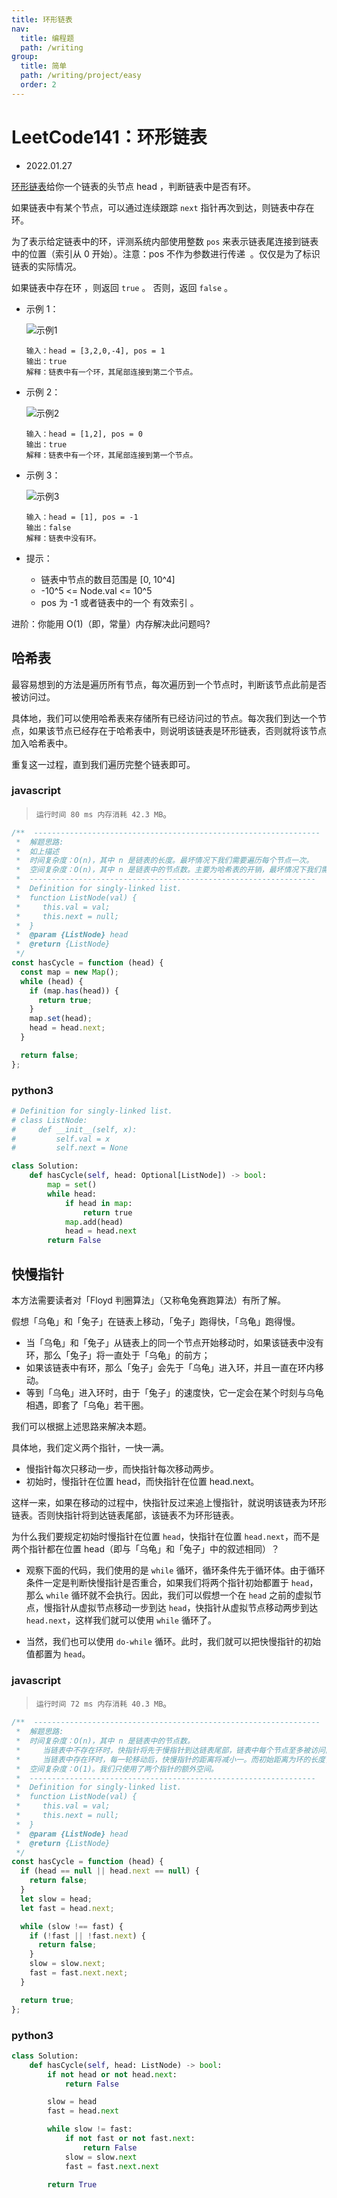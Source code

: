 ```yaml
---
title: 环形链表
nav:
  title: 编程题
  path: /writing
group:
  title: 简单
  path: /writing/project/easy
  order: 2
---
```


# LeetCode141：环形链表

- 2022.01.27

[环形链表](https://leetcode-cn.com/problems/linked-list-cycle/)给你一个链表的头节点 head ，判断链表中是否有环。

如果链表中有某个节点，可以通过连续跟踪 `next` 指针再次到达，则链表中存在环。

为了表示给定链表中的环，评测系统内部使用整数 `pos` 来表示链表尾连接到链表中的位置（索引从 0 开始）。注意：pos 不作为参数进行传递  。仅仅是为了标识链表的实际情况。

如果链表中存在环 ，则返回 `true` 。 否则，返回 `false` 。

- 示例 1：

  ![示例1](https://assets.leetcode-cn.com/aliyun-lc-upload/uploads/2018/12/07/circularlinkedlist.png)

  ```
  输入：head = [3,2,0,-4], pos = 1
  输出：true
  解释：链表中有一个环，其尾部连接到第二个节点。
  ```

- 示例 2：

  ![示例2](https://assets.leetcode-cn.com/aliyun-lc-upload/uploads/2018/12/07/circularlinkedlist_test2.png)

  ```
  输入：head = [1,2], pos = 0
  输出：true
  解释：链表中有一个环，其尾部连接到第一个节点。
  ```

- 示例 3：

  ![示例3](https://assets.leetcode-cn.com/aliyun-lc-upload/uploads/2018/12/07/circularlinkedlist_test3.png)

  ```
  输入：head = [1], pos = -1
  输出：false
  解释：链表中没有环。
  ```

- 提示：
  - 链表中节点的数目范围是 [0, 10^4]
  - -10^5 <= Node.val <= 10^5
  - pos 为 -1 或者链表中的一个 有效索引 。

进阶：你能用 O(1)（即，常量）内存解决此问题吗?

## 哈希表

最容易想到的方法是遍历所有节点，每次遍历到一个节点时，判断该节点此前是否被访问过。

具体地，我们可以使用哈希表来存储所有已经访问过的节点。每次我们到达一个节点，如果该节点已经存在于哈希表中，则说明该链表是环形链表，否则就将该节点加入哈希表中。

重复这一过程，直到我们遍历完整个链表即可。

### javascript

> `运行时间 80 ms 内存消耗 42.3 MB`。

```js
/**  ----------------------------------------------------------------
 *  解题思路:
 *  如上描述
 *  时间复杂度：O(n)，其中 n 是链表的长度。最坏情况下我们需要遍历每个节点一次。
 *  空间复杂度：O(n)，其中 n 是链表中的节点数。主要为哈希表的开销，最坏情况下我们需要将每个节点插入到哈希表中一次。
 *  ----------------------------------------------------------------
 *  Definition for singly-linked list.
 *  function ListNode(val) {
 *     this.val = val;
 *     this.next = null;
 *  }
 *  @param {ListNode} head
 *  @return {ListNode}
 */
const hasCycle = function (head) {
  const map = new Map();
  while (head) {
    if (map.has(head)) {
      return true;
    }
    map.set(head);
    head = head.next;
  }

  return false;
};
```

### python3

```python
# Definition for singly-linked list.
# class ListNode:
#     def __init__(self, x):
#         self.val = x
#         self.next = None

class Solution:
    def hasCycle(self, head: Optional[ListNode]) -> bool:
        map = set()
        while head:
            if head in map:
                return true
            map.add(head)
            head = head.next
        return False
```

## 快慢指针

本方法需要读者对「Floyd 判圈算法」（又称龟兔赛跑算法）有所了解。

假想「乌龟」和「兔子」在链表上移动，「兔子」跑得快，「乌龟」跑得慢。

- 当「乌龟」和「兔子」从链表上的同一个节点开始移动时，如果该链表中没有环，那么「兔子」将一直处于「乌龟」的前方；
- 如果该链表中有环，那么「兔子」会先于「乌龟」进入环，并且一直在环内移动。
- 等到「乌龟」进入环时，由于「兔子」的速度快，它一定会在某个时刻与乌龟相遇，即套了「乌龟」若干圈。

我们可以根据上述思路来解决本题。

具体地，我们定义两个指针，一快一满。

- 慢指针每次只移动一步，而快指针每次移动两步。
- 初始时，慢指针在位置 head，而快指针在位置 head.next。

这样一来，如果在移动的过程中，快指针反过来追上慢指针，就说明该链表为环形链表。否则快指针将到达链表尾部，该链表不为环形链表。

为什么我们要规定初始时慢指针在位置 `head`，快指针在位置 `head.next`，而不是两个指针都在位置 head（即与「乌龟」和「兔子」中的叙述相同）？

- 观察下面的代码，我们使用的是 `while` 循环，循环条件先于循环体。由于循环条件一定是判断快慢指针是否重合，如果我们将两个指针初始都置于 `head`，那么 `while` 循环就不会执行。因此，我们可以假想一个在 `head` 之前的虚拟节点，慢指针从虚拟节点移动一步到达 `head`，快指针从虚拟节点移动两步到达 `head.next`，这样我们就可以使用 `while` 循环了。

- 当然，我们也可以使用 `do-while` 循环。此时，我们就可以把快慢指针的初始值都置为 `head`。

### javascript

> `运行时间 72 ms 内存消耗 40.3 MB`。

```js
/**  ----------------------------------------------------------------
 *  解题思路:
 *  时间复杂度：O(n)，其中 n 是链表中的节点数。
 *     当链表中不存在环时，快指针将先于慢指针到达链表尾部，链表中每个节点至多被访问两次。
 *     当链表中存在环时，每一轮移动后，快慢指针的距离将减小一。而初始距离为环的长度，因此至多移动 N 轮。
 *  空间复杂度：O(1)。我们只使用了两个指针的额外空间。
 *  ----------------------------------------------------------------
 *  Definition for singly-linked list.
 *  function ListNode(val) {
 *     this.val = val;
 *     this.next = null;
 *  }
 *  @param {ListNode} head
 *  @return {ListNode}
 */
const hasCycle = function (head) {
  if (head == null || head.next == null) {
    return false;
  }
  let slow = head;
  let fast = head.next;

  while (slow !== fast) {
    if (!fast || !fast.next) {
      return false;
    }
    slow = slow.next;
    fast = fast.next.next;
  }

  return true;
};
```

### python3

```python
class Solution:
    def hasCycle(self, head: ListNode) -> bool:
        if not head or not head.next:
            return False

        slow = head
        fast = head.next

        while slow != fast:
            if not fast or not fast.next:
                return False
            slow = slow.next
            fast = fast.next.next

        return True
```
